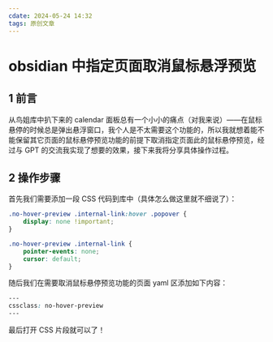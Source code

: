 ```yaml
---
cdate: 2024-05-24 14:32
tags: 原创文章 
---
```


# obsidian 中指定页面取消鼠标悬浮预览

## 1 前言

从鸟姐库中扒下来的 calendar 面板总有一个小小的痛点（对我来说）——在鼠标悬停的时候总是弹出悬浮窗口，我个人是不太需要这个功能的，所以我就想着能不能保留其它页面的鼠标悬停预览功能的前提下取消指定页面此的鼠标悬停预览，经过与 GPT 的交流我实现了想要的效果，接下来我将分享具体操作过程。

## 2 操作步骤

首先我们需要添加一段 CSS 代码到库中（具体怎么做这里就不细说了）：

```css
.no-hover-preview .internal-link:hover .popover {
    display: none !important;
}

.no-hover-preview .internal-link {
    pointer-events: none;
    cursor: default;
}
```

随后我们在需要取消鼠标悬停预览功能的页面 yaml 区添加如下内容：

```css
---
cssclass: no-hover-preview
---
```

最后打开 CSS 片段就可以了！